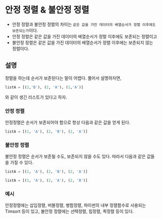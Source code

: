 # 안정 정렬 & 불안정 정렬

- 안정 정렬과 불안정 정렬의 차이는 `같은 값을 가진 데이터의 배열순서가 정렬 이후에도 보존되는가`이다.
- 안정 정렬은 같은 값을 가진 데이터의 배열순서가 정렬 이후에도 보존되는 정렬이고
- 불안정 정렬은 같은 값을 가진 데이터의 배열순서가 정렬 이후에는 보존되지 않는 정렬이다.



## 설명

정렬을 하는데 순서가 보존된다는 말이 어렵다. 풀어서 설명하자면,

```python
listA = [(2,'B'), (2, 'A'), (1,'A')]
```

와 같이 생긴 리스트가 있다고 하자.



### 안정 정렬

안정정렬은 순서가 보존되어야 함으로 항상 다음과 같은 값을 얻게 된다.

```python
listA = [(1, 'A'), (2, 'B'), (2, 'A')]
```



### 불안정 정렬

불안정 정렬은 순서가 보존될 수도, 보존되지 않을 수도 있다. 따라서 다음과 같은 값들을 가질 수 있다.

```python
listA = [(1, 'A'), (2, 'B'), (2, 'A')]
```

```python
listA = [(1, 'A'), (2, 'A'), (2, 'B')]
```



### 예시

안정정렬에는 삽입정렬, 버블정렬, 병합정렬, 파이썬의 내부 정렬함수로 사용되는 Timsort 등이 있고, 불안정 정렬에는 선택정렬, 힙정렬, 퀵정렬 등이 있다.

